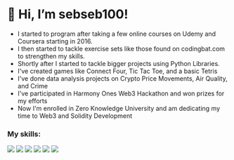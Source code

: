 # 👋 Hi, I’m sebseb100!
- I started to program after taking a few online courses on Udemy and Coursera starting in 2016.
- I then started to tackle exercise sets like those found on codingbat.com to strengthen my skills. 
- Shortly after I started to tackle bigger projects using Python Libraries.
- I've created games like Connect Four, Tic Tac Toe, and a basic Tetris
- I've done data analysis projects on Crypto Price Movements, Air Quality, and Crime 
- I've participated in Harmony Ones Web3 Hackathon and won prizes for my efforts
- Now I'm enrolled in Zero Knowledge University and am dedicating my time to Web3 and Solidity Development

### My skills:

<a href="https://soliditylang.org/"><img src="https://skillicons.dev/icons?i=solidity" /></a> <a href="https://www.python.org/"><img src="https://skillicons.dev/icons?i=python" /></a> <a href="https://isocpp.org/"><img src="https://skillicons.dev/icons?i=cpp" /></a> <a href="https://www.javascript.com/"><img src="https://skillicons.dev/icons?i=javascript" /></a> <a href="https://daringfireball.net/projects/markdown/"><img src="https://skillicons.dev/icons?i=markdown" /></a> <a href="https://code.visualstudio.com/"><img src="https://skillicons.dev/icons?i=vscode" /></a> 
